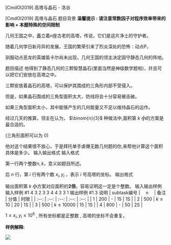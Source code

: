 



[CmdOI2019] 高塔与晶石 - 洛谷














[CmdOI2019] 高塔与晶石
题目背景
**温馨提示 : 请注意常数因子对程序效率带来的影响 + 本题特殊的空间限制**

几何王国之中，矗立着$n$座古老的高塔，传说，它们是这片净土的守护者。

随着几何学日新月异的发展，王国的繁荣引来了烈炎深处的恐怖：动点P。

驯服动点恶龙的英雄笛卡尔尚未出现，几何王国的领主决定固守静态几何的阵地。


题目描述
他得到了静态几何的三颗智慧晶石(里面当然是神级数学题啦)，并且可以把它们安放在高塔之中。

三颗安放着晶石的高塔，可以保护其围成的三角形内部不受侵入。

但是，如果晶石围成的三角型面积太大，防线将会十分容易被击破。

如果三角型面积太小，其中能够产生的几何能量又不足以维持晶石的运作。

经过几天的推算，领主在认为， $\binom{n}{3}$ 种做法中,面积第 $k$ **小**的方案是最合适的。

(三角形面积可以为 $0$)

他对这个结果很不放心，于是拜托单手虐爆无数几何题的你,来帮他计算这个面积具体是多少。
输入输出格式
输入格式

第一行两个整数$n,k$，意义如题目所述。

后 $n$ 行，第 $i$ 行有两个数 $x_i,y_i$ ，表示 $i$ 号高塔的坐标。
输出格式

输出面积第 $k$ **小**方案对应面积的**2倍**，容易证明这一定是个整数。
输入输出样例
输入样例 #1
4 3
2 3
3 4
4 3
3 1
输出样例 #1
3
说明
| subtask编号 | 　n　 | 备注 | 分值 | 时限 |
| :--: | :--: | :--: | :--: | :--: |
| 1 | 200 | - | 15 | 1S |
| 2 | 500 | $k\leq10$ | 20 | 1S |
| 3 | 500 | $k\leq10000$ | 15 | 1S |
| 4 | 800 | - | 50 | 2S |

$1\leq x_i,y_i \leq 10^6$ , 所有坐标都是正整数 , 高塔的坐标不会重复。

**样例解释:**

![](https://cdn.luogu.com.cn/upload/image_hosting/y3is3hxv.png)






